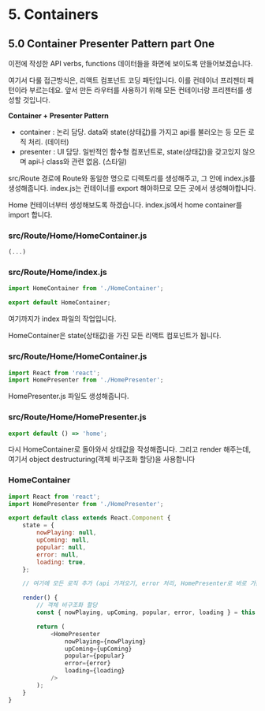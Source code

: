 # 5. Containers

## 5.0 Container Presenter Pattern part One

이전에 작성한 API verbs, functions 데이터들을 화면에 보이도록 만들어보겠습니다.

여기서 다룰 접근방식은, 리액트 컴포넌트 코딩 패턴입니다. 이를 컨테이너 프리젠터 패턴이라 부르는데요. 앞서 만든 라우터를 사용하기 위해 모든 컨테이너랑 프리젠터를 생성할 것입니다.

**Container + Presenter Pattern**

- container : 논리 담당. data와 state(상태값)를 가지고 api를 불러오는 등 모든 로직 처리. (데이터)
- presenter : UI 담당. 일반적인 함수형 컴포넌트로, state(상태값)을 갖고있지 않으며 api나 class와 관련 없음. (스타일)

src/Route 경로에 Route와 동일한 명으로 디렉토리를 생성해주고, 그 안에 index.js를 생성해줍니다.
index.js는 컨테이너를 export 해야하므로 모든 곳에서 생성해야합니다.

Home 컨테이너부터 생성해보도록 하겠습니다. index.js에서 home container를 import 합니다.

### **src/Route/Home/HomeContainer.js**

```javascript
(...)
```

### **src/Route/Home/index.js**

```javascript
import HomeContainer from './HomeContainer';

export default HomeContainer;
```

여기까지가 index 파일의 작업입니다.

HomeContainer은 state(상태값)을 가진 모든 리액트 컴포넌트가 됩니다.

### **src/Route/Home/HomeContainer.js**

```javascript
import React from 'react';
import HomePresenter from './HomePresenter';

```

HomePresenter.js 파일도 생성해줍니다.

### **src/Route/Home/HomePresenter.js**

```javascript
export default () => 'home';
```

다시 HomeContainer로 돌아와서 상태값을 작성해줍니다. 그리고 render 해주는데, 여기서 object destructuring(객체 비구조화 할당)을 사용합니다

### **HomeContainer**

```javascript
import React from 'react';
import HomePresenter from './HomePresenter';

export default class extends React.Component {
    state = {
        nowPlaying: null,
        upComing: null,
        popular: null,
        error: null,
        loading: true,
    };

    // 여기에 모든 로직 추가 (api 가져오기, error 처리, HomePresenter로 바로 가는 state값을 렌더링)

    render() {
        // 객체 비구조화 할당
        const { nowPlaying, upComing, popular, error, loading } = this.state;

        return (
            <HomePresenter
                nowPlaying={nowPlaying}
                upComing={upComing}
                popular={popular}
                error={error}
                loading={loading}
            />
        );
    }
}
```